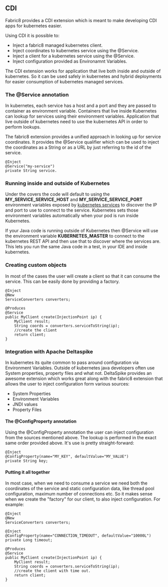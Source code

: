 ## CDI

Fabric8 provides a CDI extension which is meant to make developing CDI apps for kubernetes easier.

Using CDI it is possible to:

* Inject a fabric8 managed kubernetes client.
* Inject coordinates to kubernetes service using the @Service.
* Inject a client for a kubernetes service using the @Service.
* Inject configuration provided as Environamnt Variables.

The CDI extension works for application that live both inside and outside of kubernetes. So it can be used safely in kubernetes and hybrid deployments for easier consumption of kubernetes managed services.

### The @Service annotation
In kubernetes, each service has a host and a port and they are passed to container as environment variable. Containers that live inside Kubernetes
can lookup for services using their environment variables. Application that live outside of kubernetes need to use the kubernetes API in order to perform lookups.

The fabric8 extension provides a unified approach in looking up for service coordinates. It provides the @Service qualifier which can be used to inject the coordinates as a String or as a URL by just referring to the id of the service.

    @Inject
    @Service("my-service")
    private String service.

### Running inside and outside of Kubernetes

Under the covers the code will default to using the **MY_SERVICE_SERVICE_HOST** and **MY_SERVICE_SERVICE_PORT** environment variables exposed by [kubernetes services](services.html) to discover the IP and port to use to connect to the service. Kubernetes sets those environment variables automatically when your pod is run inside Kubernetes.

If your Java code is running outside of Kubernetes then @Service will use the environment variable **KUBERNETES_MASTER** to connect to the kubernetes REST API and then use that to discover where the services are. This lets you run the same Java code in a test, in your IDE and inside kubernetes.

### Creating custom objects

In most of the cases the user will create a client so that it can consume the service. This can be easily done by providing a factory.

    @Inject
    @New
    ServiceConverters converters; 
   
    @Produces
    @Service
    public MyClient create(InjectionPoint ip) {
        MyClient result;
        String coords = converters.serviceToString(ip);
        //create the client
        return client;
    }


### Integration with Apache Deltaspike
In kubernetes its quite common to pass around configuration via Environment Variables. Outside of kubernetes java developers often use System properties, property files and what not.
DeltaSpike provides an awesome extension which works great along with the fabric8 extension that allows the user to inject configuration form various sources:

* System Properties
* Environment Variables
* JNDI values
* Property Files

#### The @ConfigProperty annotation
Using the @ConfigProperty annotation the user can inject configuration from the sources mentioned above. The lookup is performed in the exact same order provided above.
It's use is pretty straight-forward:

    @Inject
    @ConfigProperty(name="MY_KEY", defaultValue="MY_VALUE")
    private String key;


#### Putting it all together
In most case, when we need to consume a service we need both the coordinates of the service and static configuration data, like thread pool configuration, maximum number of connections etc.
So it makes sense when we create the "factory" for our client, to also inject configuration. For example:


    @Inject
    @New
    ServiceConverters converters; 
    
    @Inject
    @ConfigProperty(name="CONNECTION_TIMEOUT", defaultValue="10000L")
    private Long timeout; 
   
    @Produces
    @Service
    public MyClient create(InjectionPoint ip) {
        MyClient result;
        String coords = converters.serviceToString(ip);
        //create the client with time out.
        return client;
    }
